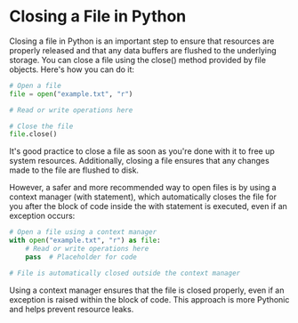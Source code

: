 # Closing a File in Python

Closing a file in Python is an important step to ensure that resources are properly released and that any data buffers are flushed to the underlying storage. You can close a file using the close() method provided by file objects. Here's how you can do it:

```python
# Open a file
file = open("example.txt", "r")

# Read or write operations here

# Close the file
file.close()
```

It's good practice to close a file as soon as you're done with it to free up system resources. Additionally, closing a file ensures that any changes made to the file are flushed to disk.

However, a safer and more recommended way to open files is by using a context manager (with statement), which automatically closes the file for you after the block of code inside the with statement is executed, even if an exception occurs:

```python
# Open a file using a context manager
with open("example.txt", "r") as file:
    # Read or write operations here
    pass  # Placeholder for code

# File is automatically closed outside the context manager
```

Using a context manager ensures that the file is closed properly, even if an exception is raised within the block of code. This approach is more Pythonic and helps prevent resource leaks.